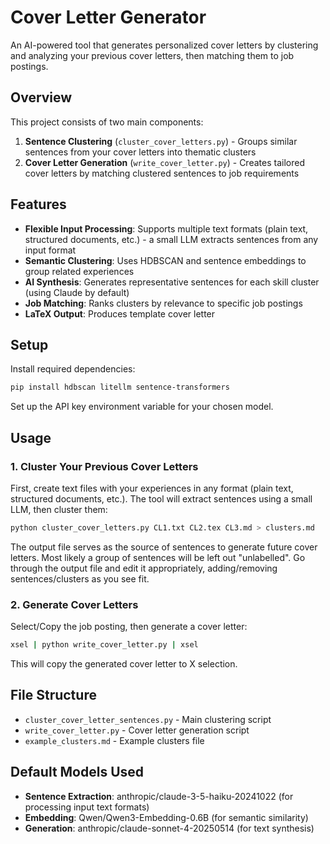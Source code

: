 # Cover Letter Generator

An AI-powered tool that generates personalized cover letters by clustering and analyzing your previous cover letters, then matching them to job postings.

## Overview

This project consists of two main components:

1. **Sentence Clustering** (`cluster_cover_letters.py`) - Groups similar sentences from your cover letters into thematic clusters
2. **Cover Letter Generation** (`write_cover_letter.py`) - Creates tailored cover letters by matching clustered sentences to job requirements

## Features

- **Flexible Input Processing**: Supports multiple text formats (plain text, structured documents, etc.) - a small LLM extracts sentences from any input format
- **Semantic Clustering**: Uses HDBSCAN and sentence embeddings to group related experiences
- **AI Synthesis**: Generates representative sentences for each skill cluster (using Claude by default)
- **Job Matching**: Ranks clusters by relevance to specific job postings
- **LaTeX Output**: Produces template cover letter

## Setup

Install required dependencies:

```bash
pip install hdbscan litellm sentence-transformers
```

Set up the API key environment variable for your chosen model.

## Usage

### 1. Cluster Your Previous Cover Letters

First, create text files with your experiences in any format (plain text, structured documents, etc.). The tool will extract sentences using a small LLM, then cluster them:

```bash
python cluster_cover_letters.py CL1.txt CL2.tex CL3.md > clusters.md
```

The output file serves as the source of sentences to generate future cover letters.
Most likely a group of sentences will be left out "unlabelled".
Go through the output file and edit it appropriately, adding/removing sentences/clusters as you see fit.

### 2. Generate Cover Letters

Select/Copy the job posting, then generate a cover letter:

```bash
xsel | python write_cover_letter.py | xsel
```

This will copy the generated cover letter to X selection.

## File Structure

- `cluster_cover_letter_sentences.py` - Main clustering script
- `write_cover_letter.py` - Cover letter generation script
- `example_clusters.md` - Example clusters file

## Default Models Used

- **Sentence Extraction**: anthropic/claude-3-5-haiku-20241022 (for processing input text formats)
- **Embedding**: Qwen/Qwen3-Embedding-0.6B (for semantic similarity)
- **Generation**: anthropic/claude-sonnet-4-20250514 (for text synthesis)

